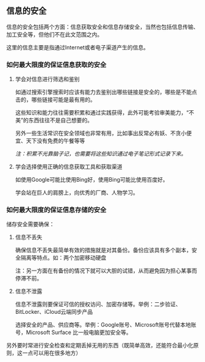 ## 信息的安全

信息的安全包括两个方面：信息获取安全和信息存储安全，当然也包括信息传输、加工安全等，但他们不在此文范围之内。

这里的信息主要是指通过Internet或者电子渠道产生的信息。

### 如何最大限度的保证信息获取的安全

1. 学会对信息进行筛选和鉴别

    如通过搜索引擎搜索时应该有能力去鉴别出哪些链接是安全的，哪些是不能点击的，哪些链接可能是最有用的。
    
    这些知识和能力往往需要积累和通过实践获得，此外可能考验审美能力，“不美”的东西往往不是自己想要的。
    
    另外一些生活常识在安全领域也非常有用，比如事出反常必有妖、不贪小便宜、天下没有免费的午餐等等
    
    _注：积累不光靠脑子记，也需要将这些知识通过电子笔记形式记录下来。_

2. 学会选择使用正确的信息获取工具和获取渠道

    如使用Google可能比使用Bing好，使用Bing可能比使用百度好。
    
    学会站在巨人的肩膀上，向优秀的厂商、人物学习。
     

### 如何最大限度的保证信息存储的安全

储存安全需要确保：

1. 信息不丢失

    确保信息不丢失最简单有效的措施就是对其备份。备份应该具有多个副本，安全隔离等特点。如：两个加密移动硬盘
    
    注：另一方面在有备份的情况下就可以大胆的试错，从而避免因为担心某事而停滞不前。

2. 信息不泄露

    信息不泄露则要保证可信的授权访问、加密存储等。举例：二步验证、BitLocker、iCloud云端同步产品
    
    选择安全的产品、供应商等。举例：Google账号、Microsoft账号代替本地账号，Microsoft Surface 比一般电脑更加安全等。
    
另外要时常进行安全检查和定期丢掉无用的东西（既简单高效，还能符合最小化原则，这一点可以用在很多地方）
